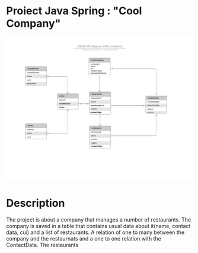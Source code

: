 # Proiect Java Spring : "Cool Company"
![This is an image](https://github.com/alexniga/ProiectJavaSpring/blob/main/CoolCompanyJavaProject.png)

# Description

The project is about a company that manages a number of restaurants.
The company is saved in a table that contains usual data about it(name, contact data, cui) and a list of restaurants. A relation of one to many between the company and the restaurnats and a one to one relation with the ContactData.
The restaurants 
